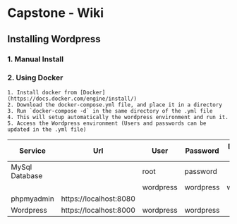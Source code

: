 # Capstone - Wiki 

## Installing Wordpress
### 1.  Manual Install
### 2. Using Docker
    1. Install docker from [Docker](https://docs.docker.com/engine/install/)
    2. Download the docker-compose.yml file, and place it in a directory
    3. Run `docker-compose -d` in the same directory of the .yml file
    4. This will setup automatically the wordpress environment and run it.
    5. Access the Wordpress environment (Users and passwords can be updated in the .yml file)

|Service|Url|User|Password|Database Name|
|-------|-------|-----|-----|-----|
|MySql Database||root|password||
|||wordpress|wordpress|wordpress|
|phpmyadmin|https://localhost:8080||||
|Wordpress|https://localhost:8000|wordpress|wordpress||


       
